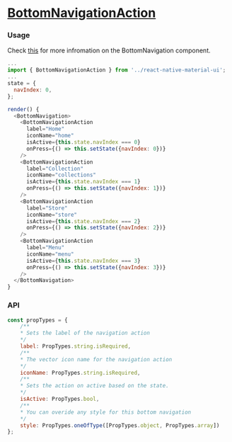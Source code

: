 # [BottomNavigationAction](https://material.google.com/components/bottom-navigation.html)

### Usage

Check [this](https://github.com/xotahal/react-native-material-ui/blob/master/docs/BottomNavigation.md) for more infromation on the BottomNavigation component.

```js
...
import { BottomNavigationAction } from '../react-native-material-ui';
...
state = {
  navIndex: 0,
};

render() {
  <BottomNavigation>
    <BottomNavigationAction
      label="Home"
      iconName="home"
      isActive={this.state.navIndex === 0}
      onPress={() => this.setState({navIndex: 0})}
    />
    <BottomNavigationAction
      label="Collection"
      iconName="collections"
      isActive={this.state.navIndex === 1}
      onPress={() => this.setState({navIndex: 1})}
    />
    <BottomNavigationAction
      label="Store"
      iconName="store"
      isActive={this.state.navIndex === 2}
      onPress={() => this.setState({navIndex: 2})}
    />
    <BottomNavigationAction
      label="Menu"
      iconName="menu"
      isActive={this.state.navIndex === 3}
      onPress={() => this.setState({navIndex: 3})}
    />
  </BottomNavigation>
}
```
### API
```js
const propTypes = {
    /**
    * Sets the label of the navigation action
    */
    label: PropTypes.string.isRequired,
    /**
    * The vector icon name for the navigation action
    */
    iconName: PropTypes.string.isRequired,
    /**
    * Sets the action on active based on the state.
    */
    isActive: PropTypes.bool,
    /**
    * You can overide any style for this bottom navigation
    */
    style: PropTypes.oneOfType([PropTypes.object, PropTypes.array])
};
```

